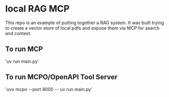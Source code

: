 # local RAG MCP
This repo is an example of putting together a RAG system. It was built trying to create a vector store of local pdfs and expose them via MCP for search and context.

## To run MCP
'uv run main.py'

## To run MCPO/OpenAPI Tool Server
'uvx mcpo --port 8000 -- uv run main.py'